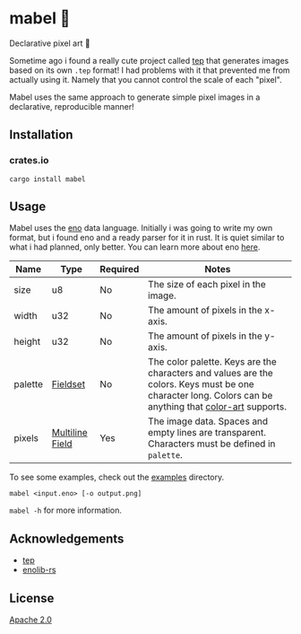# mabel 🍁

Declarative pixel art 🎨

Sometime ago i found a really cute project called [tep](https://github.com/gennyble/tep) that generates images based on its own `.tep` format! I had problems with it that prevented me from actually using it. Namely that you cannot control the scale of each "pixel".

Mabel uses the same approach to generate simple pixel images in a declarative, reproducible manner!

## Installation

### crates.io

```
cargo install mabel
```

## Usage

Mabel uses the [eno](https://eno-lang.org) data language. Initially i was going to write my own format, but i found eno and a ready parser for it in rust. It is quiet similar to what i had planned, only better. You can learn more about eno [here](https://eno-lang.org/guide).



| Name    | Type                                                                    | Required | Notes                                                                                                                                                                                                   |
| ------- | ----------------------------------------------------------------------- | -------- | ------------------------------------------------------------------------------------------------------------------------------------------------------------------------------------------------------- |
| size    | u8                                                                      | No       | The size of each pixel in the image.                                                                                                                                                                    |
| width   | u32                                                                     | No       | The amount of pixels in the x-axis.                                                                                                                                                                     |
| height  | u32                                                                     | No       | The amount of pixels in the y-axis.                                                                                                                                                                     |
| palette | [Fieldset](https://eno-lang.org/guide/elements/fieldsets)               | No       | The color palette. Keys are the characters and values are the colors. Keys must be one character long. Colors can be anything that [color-art](https://color-art.netlify.app/guide/usage.html) supports. |
| pixels  | [Multiline Field](https://eno-lang.org/guide/elements/multiline-fields) | Yes      | The image data. Spaces and empty lines are transparent. Characters must be defined in `palette`.                                                                                                        |

To see some examples, check out the [examples](examples) directory.

```
mabel <input.eno> [-o output.png]
```

`mabel -h` for more information.

## Acknowledgements

- [tep](https://github.com/gennyble/tep)
- [enolib-rs](https://codeberg.org/simonrepp/enolib-rs)

## License

[Apache 2.0](LICENSE)
